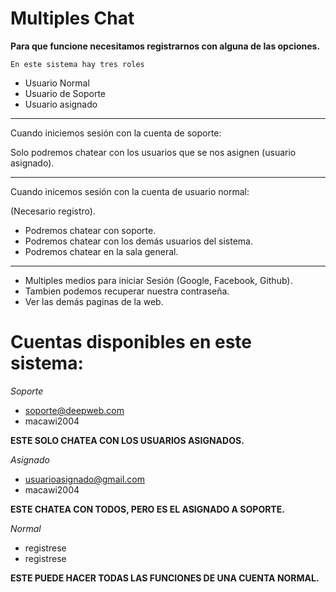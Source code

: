 # Multiples Chat

**Para que funcione necesitamos registrarnos con alguna de las opciones.**

`En este sistema hay tres roles`
- Usuario Normal
- Usuario de Soporte
- Usuario asignado
---------------------------------------------------------

Cuando iniciemos sesión con la cuenta de soporte:

Solo podremos chatear con los usuarios que se nos asignen (usuario asignado).

---------------------------------------------------------

Cuando inicemos sesión con la cuenta de usuario normal:

(Necesario registro).

- Podremos chatear con soporte.
- Podremos chatear con los demás usuarios del sistema.
- Podremos chatear en la sala general.

---------------------------------------------------------
- Multiples medios para iniciar Sesión (Google, Facebook, Github).
- Tambien podemos recuperar nuestra contraseña.
- Ver las demás paginas de la web.

# Cuentas disponibles en este sistema:

*Soporte*
- soporte@deepweb.com
- macawi2004

**ESTE SOLO CHATEA CON LOS USUARIOS ASIGNADOS.**

*Asignado*
- usuarioasignado@gmail.com
- macawi2004

**ESTE CHATEA CON TODOS, PERO ES EL ASIGNADO A SOPORTE.**

*Normal*
- registrese
- registrese

**ESTE PUEDE HACER TODAS LAS FUNCIONES DE UNA CUENTA NORMAL.**